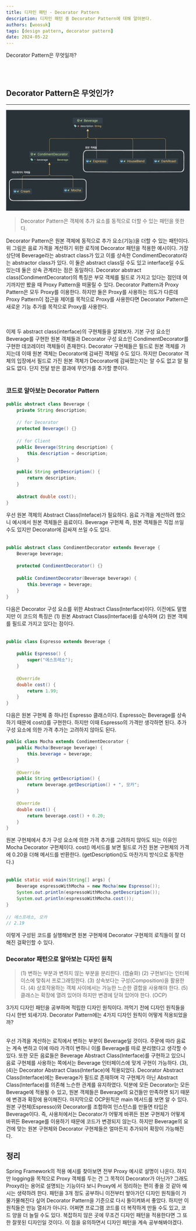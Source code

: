 ```yaml
---
title: 디자인 패턴 - Decorator Pattern
description: 디자인 패턴 중 Decorator Pattern에 대해 알아본다.
authors: [woosuk]
tags: [design pattern, decorator pattern]
date: 2024-05-22
---
```

Decorator Pattern은 무엇일까?
<!-- truncate -->
<br></br>


## Decorator Pattern은 무엇인가?
---
![decorator-pattern.jpg](img/decorator-pattern.jpg)
> Decorator Pattern은 객체에 추가 요소를 동적으로 더할 수 있는 패턴을 뜻한다.  

Decorator Pattern은 원본 객체에 동적으로 추가 요소(기능)을 더할 수 있는 패턴이다. 
위 그림은 음료 가격을 계산하기 위한 로직에 Decorator 패턴을 적용한 예시이다. 
가장 상단에 Beverage라는 abstract class가 있고 이를 상속한 CondimentDecorator라는 abstractor class가 있다.
이 둘은 abstract class일 수도 있고 interface일 수도 있는데 둘은 상속 관계라는 점은 동일하다. 
Decorator abstract class(CondimentDecorator)의 특징은 부모 객체를 필드로 가지고 있다는 점인데 여기까지만 봤을 때 Proxy Pattern을 떠올릴 수 있다. 
Decorator Pattern과 Proxy Pattern은 모두 Proxy를 이용한다. 하지만 둘은 Proxy를 사용하는 의도가 다른데 Proxy Pattern이 접근을 제어를 목적으로 Proxy를 사용한다면 Decorator Pattern은 새로운 기능 추가를 목적으로 Proxy를 사용한다.   
<br></br>

이제 두 abstract class(interface)의 구현체들을 살펴보자. 
기본 구성 요소인 Beverage를 구현한 원본 객체들과 Decorator 구성 요소인 CondimentDecorator를 구현한 데코레이터 객체들이 존재한다. 
Decorator 구현체들은 필드로 원본 객체를 가지는데 이때 원본 객체는 Decorator에 감싸진 객체일 수도 있다. 하지만 Decorator 객체의 입장에서 필드로 가진 원본 객체가 Decorator에 감싸졌는지는 알 수도 없고 알 필요도 없다. 
단지 전달 받은 결과에 무언가를 추가할 뿐이다.
<br></br>

### 코드로 알아보는 Decorator Pattern
```java
public abstract class Beverage {
    private String description;

    // for Decorator
    protected Beverage() {}

    // for Client
    public Beverage(String description) {
        this.description = description;
    }

    public String getDescription() {
        return description;
    }

    abstract double cost();
}
```
우선 원본 객체의 Abstract Class(Inteface)가 필요하다. 음료 가격을 계산하려 했으니 예시에서 원본 객체들은 음료이다. Beverage 구현체 즉, 원본 객체들은 직접 쓰일 수도 있지만 Decorator에 감싸져 쓰일 수도 있다.
<br></br>

```java
public abstract class CondimentDecorator extends Beverage {
    Beverage beverage;

    protected CondimentDecorator() {}

    public CondimentDecorator(Beverage beverage) {
        this.beverage = beverage;
    }
}
```
다음은 Decorator 구성 요소를 위한 Abstract Class(Interface)이다. 이전에도 말했지만 이 코드의 특징은 (1) 원본 Abstract Class(Interface)를 상속하며 (2) 원본 객체를 필드로 가지고 있다는 점이다.
<br></br>

```java
public class Espresso extends Beverage {

    public Espresso() {
        super("에스프레소");
    }

    @Override
    double cost() {
        return 1.99;
    }
}
```
다음은 원본 구현체 중 하나인 Espresso 클래스이다. Espresso는 Beverage를 상속하기 때문에 cost()를 구현한다. 하지만 이때 Espresso의 가격만 생각하면 된다. 추가 구성 요소에 의한 가격 추가는 고려하지 않아도 된다.

```java
public class Mocha extends CondimentDecorator {
    public Mocha(Beverage beverage) {
        this.beverage = beverage;
    }

    @Override
    public String getDescription() {
        return beverage.getDescription() + ", 모카";
    }

    @Override
    double cost() {
        return beverage.cost() + 0.20;
    }
}

```
원본 구현체에서 추가 구성 요소에 의한 가격 추가를 고려하지 않아도 되는 이유인 Mocha Decorator 구현체이다. 
cost() 메서드를 보면 필드로 가진 원본 구현체의 가격에 0.20을 더해 메서드를 반환한다. (getDescription()도 마찬가지 방식으로 동작한다.)
<br></br>

```java
public static void main(String[] args) {
    Beverage espressoWithMocha = new Mocha(new Espresso());
    System.out.println(espressoWithMocha.getDescription());
    System.out.println(espressoWithMocha.cost());
}

// 에스프레소, 모카
// 2.19
```
이렇게 구성된 코드를 실행해보면 원본 구현체에 Decorator 구현체의 로직들이 잘 더해진 걸확인할 수 있다.

### Decorator 패턴으로 알아보는 디자인 원칙
> (1) 변하는 부분과 변하지 않는 부분을 분리한다. (캡슐화)
> (2) 구현보다는 인터페이스에 맞춰서 프로그래밍한다.
> (3) 상속보다는 구성(Composition)을 활용한다.
> (4) 상호작용하는 객체 사이에서는 가능한 느슨한 결합을 사용해야 한다.
> (5) 클래스는 확장에 열려 있어야 하지만 변경에 닫혀 있어야 한다. (OCP)

3가지 디자인 패턴을 공부하며 적립한 디자인 원칙이다. 까먹기 전에 디자인 원칙들을 다시 한번 되새기자. Decorator Pattern에는 4가지 디자인 원칙이 어떻게 적용되었을까?
<br></br>

우선 가격을 계산하는 로직에서 변하는 부분이 Beverage일 것이다. 주문에 따라 음료는 계속 변하고 이에 따라 가격이 변하니 이를 Beverage를 따로 분리했다고 생각할 수 있다. 
또한 모든 음료들은 Beverage Abstract Class(Interface)를 구현하고 있으니 음료 구현체를 사용하는 쪽에서는 Beverage 인터페이스에 맞게 구현이 가능하다. 
(3), (4)는 Decorator Abstract Class(Interface)에 적용되었다. 
Decorator Abstract Class(Interface)에는 Beverage가 필드로 존재하며 각 구현체가 아닌 Abstract Class(Interface)를 의존해 느슨한 관계를 유지하였다. 
덕분에 모든 Decorator는 모든 Beverage에 적용될 수 있고, 원본 객체들은 Beverage의 요건들만 만족하면 되기 때문에 변경과 확장에 용이해진다. 마지막으로 OCP원칙은 main 메서드를 보면 알 수 있다. 원본 구현체(Espresso)와 Decorator를 조합하여 인스턴스를 만들면 타입은 Beverage이다. 
즉, 사용처에서는 Decorator가 어떻게 바뀌든 원본 구현체가 어떻게 바뀌든 Beverage를 이용하기 때문에 코드가 변경되지 않는다. 하지만 Beverage의 요건에 맞는 원본 구현체와 Decorator 구현체들은 얼마든지 추가되어 확장이 가능해진다.


## 정리
Spring Framework의 적용 예시를 찾아보면 전부 Proxy 예시로 설명이 나온다. 하지만 logging을 목적으로 Proxy 객체를 두는 건 그 목적이 Decorator가 아닌가? 그래도 Proxy라는 용어로 설명되는 기능이다 보니 Proxy에
서 정리하는 편이 좋을 것 같아 예시는 생략하려 한다. 패턴을 3개 정도 공부하니 이전부터 쌓아가던 디자인 원칙들이 가물가물해진다 싶어 Decorator Pattern을 기준으로 다시 돌이켜봐서 좋았다. 하지만 이 원칙들은 만능 열쇠가 아니다. 
어쩌면 프로그램 코드를 더 복작하게 만들 수도 있고, 코드 양을 더 늘릴 수도 있다. 복잡하지 않은 곳에 무조건 디자인 패턴을 적용한다면 그 또한 잘못된 디자인일 것이다. 이 점을 유의하면서 디자인 패턴을 계속 공부해봐야겠다.
